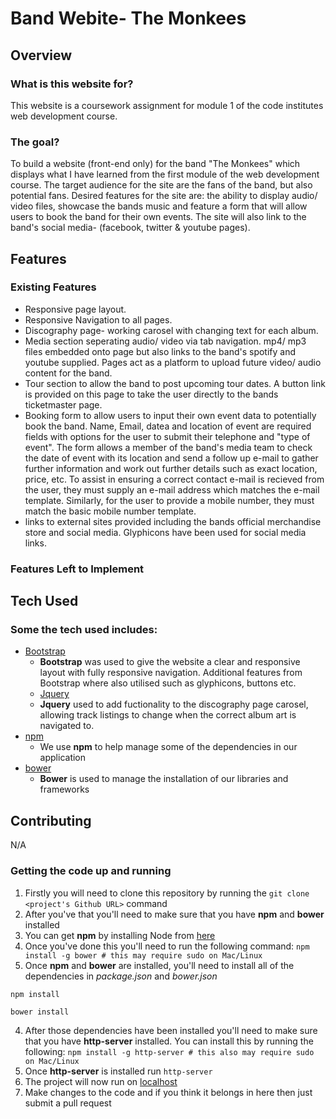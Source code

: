 # Band Webite- The Monkees

## Overview

### What is this website for?

This website is a coursework assignment for module 1 of the code institutes web development course.

### The goal?

To build a website (front-end only) for the band "The Monkees" which displays what I have learned from the first module of the web development course. The target audience for the site are the fans of the band, but also potential fans.
Desired features for the site are: the ability to display audio/ video files, showcase the bands music and feature a form that will allow users to book the band for their own events. The site will also link to the band's social media- (facebook, twitter & youtube pages).

## Features

### Existing Features
- Responsive page layout.
- Responsive Navigation to all pages.
- Discography page- working carosel with changing text for each album.
- Media section seperating audio/ video via tab navigation. mp4/ mp3 files embedded onto page but also links to the band's spotify and youtube supplied. Pages act as a platform to upload future video/ audio content for the band.
- Tour section to allow the band to post upcoming tour dates. A button link is provided on this page to take the user directly to the bands ticketmaster page.
- Booking form to allow users to input their own event data to potentially book the band. Name, Email, datea and location of event are required fields with options for the user to submit their telephone and "type of event". The form allows a member of the band's media team to check the date of event with its location and send a follow up e-mail to gather further information and work out further details such as exact location, price, etc. To assist in ensuring a correct contact e-mail is recieved from the user, they must supply an e-mail address which matches the e-mail template. Similarly, for the user to provide a mobile number, they must match the basic mobile number template.
- links to external sites provided including the bands official merchandise store and social media. Glyphicons have been used for social media links.

### Features Left to Implement


## Tech Used

### Some the tech used includes:

- [Bootstrap](http://getbootstrap.com/)
	- **Bootstrap** was used to give the website a clear and responsive layout with fully responsive navigation. Additional features from Bootstrap where also utilised such as glyphicons, buttons etc. 
  - [Jquery](http://code.jquery.com)
  - **Jquery** used to add fuctionality to the discography page carosel, allowing track listings to change when the correct album art is navigated to.
- [npm](https://www.npmjs.com/)
	- We use **npm** to help manage some of the dependencies in our application
- [bower](https://bower.io/)
	- **Bower** is used to manage the installation of our libraries and frameworks
 
## Contributing
N/A

### Getting the code up and running
1. Firstly you will need to clone this repository by running the ```git clone <project's Github URL>``` command
2. After you've that you'll need to make sure that you have **npm** and **bower** installed
  1. You can get **npm** by installing Node from [here](https://nodejs.org/en/)
  2. Once you've done this you'll need to run the following command:
  	 `npm install -g bower # this may require sudo on Mac/Linux`
3. Once **npm** and **bower** are installed, you'll need to install all of the dependencies in *package.json* and *bower.json*
  ```
  npm install

  bower install
  ```
4. After those dependencies have been installed you'll need to make sure that you have **http-server** installed. You can install this by running the following: ```npm install -g http-server # this also may require sudo on Mac/Linux```
5. Once **http-server** is installed run ```http-server```
6. The project will now run on [localhost](http://127.0.0.1:8080)
7. Make changes to the code and if you think it belongs in here then just submit a pull request
